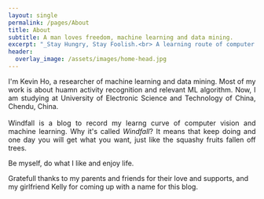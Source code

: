 ```yaml
---
layout: single
permalink: /pages/About
title: About
subtitle: A man loves freedom, machine learning and data mining.
excerpt: "_Stay Hungry, Stay Foolish.<br> A learning route of computer vision and machine learning._"
header:
  overlay_image: /assets/images/home-head.jpg
---
```


<p align="justify">
I'm Kevin Ho, a researcher of machine learning and data mining. Most of my work is about huamn activity recognition and relevant ML algorithm. Now, I am studying at University of Electronic Science and Technology of China, Chendu, China.
<br><br>
Windfall is a blog to record my learng curve of computer vision and machine learning. Why it's called <i>Windfall</i>? It means that keep doing and one day you will get what you want, just like the squashy fruits fallen off trees.
<!-- I am also a fan of kaggle data mining competition and have finished the Titanic and digit recognition competition. It is challenging but interesting! -->
</p>

Be myself, do what I like and enjoy life.

Gratefull thanks to my parents and friends for their love and supports, and my girlfriend Kelly for coming up with a name for this blog.

<!-- - I rock a great mustache
- I'm extremely loyal to my family

What else do you need?

### my history

To be honest, I'm having some trouble remembering right now, so why don't you just watch [my movie](http://en.wikipedia.org/wiki/The_Princess_Bride_%28film%29) and it will answer **all** your questions. -->
